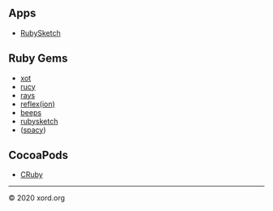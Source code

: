 ## Apps

* [RubySketch]({{site.baseurl}}/rubysketch/)

## Ruby Gems

* [xot](https://rubygems.org/gems/xot)
* [rucy](https://rubygems.org/gems/rucy)
* [rays](https://rubygems.org/gems/rays)
* [reflex(ion)](https://rubygems.org/gems/reflexion)
* [beeps](https://rubygems.org/gems/beeps)
* [rubysketch](https://rubygems.org/gems/rubysketch)
* ([spacy](https://rubygems.org/gems/spacy))

## CocoaPods

* [CRuby](https://github.com/xord/cruby)

----

&copy; 2020 xord.org
